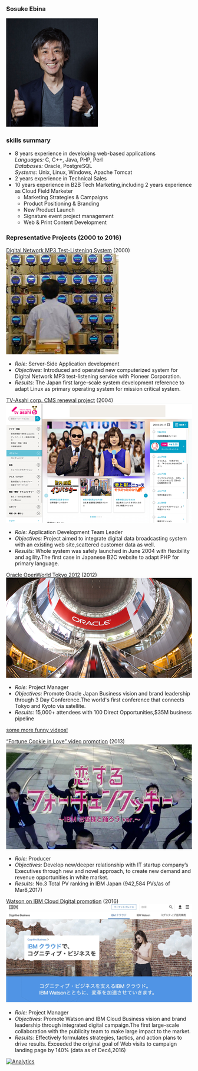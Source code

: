 ### Sosuke Ebina
![Image](img/ultra6lue.png)　　

### skills summary

- 8 years experience in developing web-based applications  
  _Languages:_ C, C++, Java, PHP, Perl  
  _Databases:_ Oracle, PostgreSQL  
  _Systems:_ Unix, Linux, Windows, Apache Tomcat  
- 2 years experience in Technical Sales
- 10 years experience in B2B Tech Marketing,including 2 years experience as Cloud Field Marketer  
  * Marketing Strategies & Campaigns  
  * Product Positioning & Branding  
  * New Product Launch  
  * Signature event project management
  * Web & Print Content Development    

### Representative Projects (2000 to 2016)

[Digital Network MP3 Test-Listening System](http://www.atmarkit.co.jp/flinux/jirei/pioneer/pioneer_jirei.html)
(2000)  
![Image](img/kc.jpg)  

- _Role:_ Server-Side Application development
- _Objectives:_ Introduced and operated new computerized system for Digital Network MP3 test-listening service with Pioneer Corporation.  
- _Results:_ The Japan first large-scale system development reference to adapt Linux as primary operating system for mission critical system.

[TV-Asahi corp. CMS renewal project](http://www.itmedia.co.jp/enterprise/articles/0503/22/news118.html)
(2004)  
![Image](img/tva.png)  

- _Role:_ Application Development Team Leader
- _Objectives:_ Project aimed to integrate digital data broadcasting system with an existing web site,scattered customer data as well.  
- _Results:_ Whole system was safely launched in June 2004 with flexibility and agility.The first case in Japanese B2C website to adapt PHP for primary language.

[Oracle OpenWorld Tokyo 2012](http://www.fujitsu.com/jp/products/computing/servers/unix/sparc-enterprise/events/oracle-ow/2012/correspondent/)
(2012)  
![Image](img/ow_mh_inside_2.jpg)  

- _Role:_ Project Manager
- _Objectives:_ Promote Oracle Japan Business vision and brand leadership through 3 Day Conference.The world's first conference that connects Tokyo and Kyoto via satellite.
- _Results:_ 15,000+ attendees with 100 Direct Opportunities,$35M business pipeline 

[some more funny videos!](https://www.youtube.com/watch?v=QOyrynZq_0I/)  

[“Fortune Cookie in Love” video promotion](https://www.youtube.com/watch?v=URLrRwlu6qI)
(2013)  
![Image](img/fc.png)  

- _Role:_ Producer
- _Objectives:_ Develop new/deeper relationship with IT startup company’s Executives through new and novel approach, to create new demand and revenue opportunities in white market.
- _Results:_ No.3 Total PV ranking in IBM Japan (942,584 PVs/as of Mar8,2017)

[Watson on IBM Cloud Digital promotion](https://www.ibm.com/cognitive/jp-ja/cloud-for-cognitive/?S_PKG=&cm_mmc=Search_Google-_-9.1+MO+Mktg+Plan+Unknown_CA+Cloud-_-JP_JP-_-IBM+%E3%82%AF%E3%83%A9%E3%82%A6%E3%83%89_Broad_&cm_mmca1=000004QF&cm_mmca2=00000000&mkwid=8dbe2077-1563-4ff3-a8d2-75b2667c0fe0%7C620%7C13884)
(2016)   
![Image](img/hc.jpg)  

- _Role:_ Project Manager
- _Objectives:_ Promote Watson and IBM Cloud Business vision and brand leadership through integrated digital campaign.The first large-scale collaboration with the publicity team to make large impact to the market.
- _Results:_ Effectively formulates strategies, tactics, and action plans to drive results. Exceeded the original goal of Web visits to campaign landing page by 140% (data as of Dec4,2016)  


[![Analytics](https://ga-beacon.appspot.com/UA-96198072-1/ultra6lue.github.io/readme)](img/ga-beacon)

